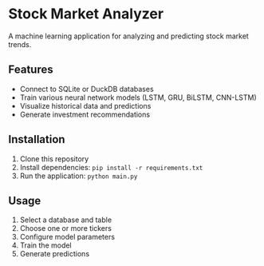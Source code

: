 # Stock Market Analyzer

A machine learning application for analyzing and predicting stock market trends.

## Features
- Connect to SQLite or DuckDB databases
- Train various neural network models (LSTM, GRU, BiLSTM, CNN-LSTM)
- Visualize historical data and predictions
- Generate investment recommendations

## Installation
1. Clone this repository
2. Install dependencies: `pip install -r requirements.txt`
3. Run the application: `python main.py`

## Usage
1. Select a database and table
2. Choose one or more tickers
3. Configure model parameters
4. Train the model
5. Generate predictions
